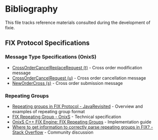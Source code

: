 # Bibliography

This file tracks reference materials consulted during the development of fixie.

## FIX Protocol Specifications

### Message Type Specifications (OnixS)
- [CrossOrderCancelReplaceRequest (t)](https://www.onixs.biz/fix-dictionary/5.0.sp2/msgType_t_116.html) - Cross order modification message
- [CrossOrderCancelRequest (u)](https://www.onixs.biz/fix-dictionary/5.0.sp2/msgType_u_117.html) - Cross order cancellation message
- [NewOrderCross (s)](https://www.onixs.biz/fix-dictionary/5.0.sp2/msgType_s_115.html) - Cross order submission message

### Repeating Groups
- [Repeating groups in FIX Protocol - JavaRevisited](https://javarevisited.blogspot.com/2011/02/repeating-groups-in-fix-protcol.html) - Overview and examples of repeating group format
- [FIX Repeating Group - OnixS](https://ref.onixs.biz/fix-repeating-group.html) - Technical specification
- [OnixS C++ FIX Engine: FIX Repeating Groups](https://ref.onixs.biz/cpp-fix-engine-guide/group__fix-protocol-repeating-group.html) - Implementation guide
- [Where to get information to correctly parse repeating groups in FIX? - Stack Overflow](https://stackoverflow.com/questions/30449300/where-to-get-information-to-correctly-parse-repeating-groups-in-fix) - Community discussion
